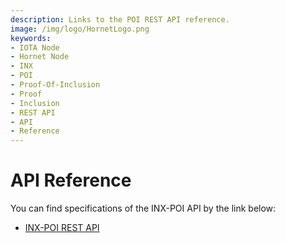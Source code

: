 ```yaml
---
description: Links to the POI REST API reference.
image: /img/logo/HornetLogo.png
keywords:
- IOTA Node
- Hornet Node
- INX 
- POI
- Proof-Of-Inclusion
- Proof
- Inclusion
- REST API
- API
- Reference
---
```


# API Reference

You can find specifications of the INX-POI API by the link below:

- [INX-POI REST API](https://editor.swagger.io/?url=https://raw.githubusercontent.com/iotaledger/inx-poi/develop/rest-api.yaml)
